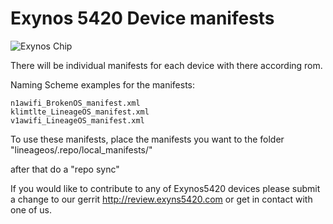 # Exynos 5420 Device manifests

![Exynos Chip](http://www.androidcentral.com/sites/androidcentral.com/files/postimages/9274/exynos-5-octa.jpg)

There will be individual manifests for each device with there according rom.

Naming Scheme examples for the manifests:

```
n1awifi_BrokenOS_manifest.xml
klimtlte_LineageOS_manifest.xml
v1awifi_LineageOS_manifest.xml

```

To use these manifests, place the manifests you want to the folder "lineageos/.repo/local_manifests/"

after that do a "repo sync"

If you would like to contribute to any of Exynos5420 devices please submit a change to our gerrit http://review.exyns5420.com or get in contact with one of us.
